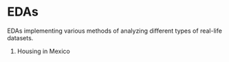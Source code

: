 # EDAs

EDAs implementing various methods of analyzing different types of real-life datasets.

1. Housing in Mexico
